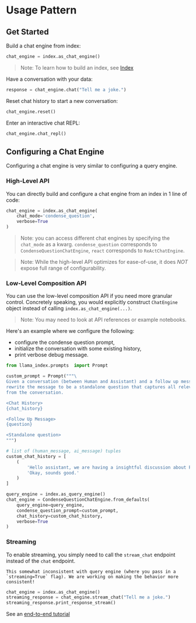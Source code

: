 # Usage Pattern

## Get Started

Build a chat engine from index:
```python
chat_engine = index.as_chat_engine()
```

> Note: To learn how to build an index, see [Index](/how_to/index/root.md)

Have a conversation with your data:
```python
response = chat_engine.chat("Tell me a joke.")
```

Reset chat history to start a new conversation:
```python
chat_engine.reset()
```

Enter an interactive chat REPL:
```python
chat_engine.chat_repl()
```


## Configuring a Chat Engine
Configuring a chat engine is very similar to configuring a query engine.

### High-Level API
You can directly build and configure a chat engine from an index in 1 line of code:
```python
chat_engine = index.as_chat_engine(
    chat_mode='condense_question', 
    verbose=True
)
```
> Note: you can access different chat engines by specifying the `chat_mode` as a kwarg. `condense_question` corresponds to `CondenseQuestionChatEngine`, `react` corresponds to `ReActChatEngine`.

> Note: While the high-level API optimizes for ease-of-use, it does *NOT* expose full range of configurability.  

### Low-Level Composition API

You can use the low-level composition API if you need more granular control.
Concretely speaking, you would explicitly construct `ChatEngine` object instead of calling `index.as_chat_engine(...)`.
> Note: You may need to look at API references or example notebooks.

Here's an example where we configure the following:
* configure the condense question prompt, 
* initialize the conversation with some existing history,
* print verbose debug message.

```python
from llama_index.prompts  import Prompt

custom_prompt = Prompt("""\
Given a conversation (between Human and Assistant) and a follow up message from Human, \
rewrite the message to be a standalone question that captures all relevant context \
from the conversation.

<Chat History> 
{chat_history}

<Follow Up Message>
{question}

<Standalone question>
""")

# list of (human_message, ai_message) tuples
custom_chat_history = [
    (
        'Hello assistant, we are having a insightful discussion about Paul Graham today.', 
        'Okay, sounds good.'
    )
]

query_engine = index.as_query_engine()
chat_engine = CondenseQuestionChatEngine.from_defaults(
    query_engine=query_engine, 
    condense_question_prompt=custom_prompt,
    chat_history=custom_chat_history,
    verbose=True
)
```



### Streaming
To enable streaming, you simply need to call the `stream_chat` endpoint instead of the `chat` endpoint. 

```{warning}
This somewhat inconsistent with query engine (where you pass in a `streaming=True` flag). We are working on making the behavior more consistent! 
```

```python
chat_engine = index.as_chat_engine()
streaming_response = chat_engine.stream_chat("Tell me a joke.")
streaming_response.print_response_stream() 
```

See an [end-to-end tutorial](/examples/customization/streaming/chat_engine_condense_question_stream_response.ipynb)



